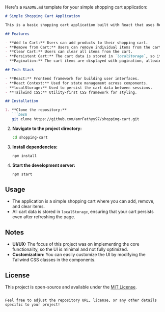 Here's a `README.md` template for your simple shopping cart application:

```markdown
# Simple Shopping Cart Application

This is a basic shopping cart application built with React that uses React Context for state management and stores data in `localStorage`. The application also utilizes Tailwind CSS for styling. The primary goal of this project was to experiment with functionality rather than focusing on UI/UX design.

## Features

- **Add to Cart:** Users can add products to their shopping cart.
- **Remove from Cart:** Users can remove individual items from the cart.
- **Clear Cart:** Users can clear all items from the cart.
- **Persistent Cart:** The cart data is stored in `localStorage`, so it remains even after refreshing the page.
- **Pagination:** The cart items are displayed with pagination, allowing users to navigate through the list of items.

## Tech Stack

- **React:** Frontend framework for building user interfaces.
- **React Context:** Used for state management across components.
- **localStorage:** Used to persist the cart data between sessions.
- **Tailwind CSS:** Utility-first CSS framework for styling.

## Installation

1. **Clone the repository:**
   ```bash
   git clone https://github.com/amrFathyy97/shopping-cart.git
   ```
2. **Navigate to the project directory:**
   ```bash
   cd shopping-cart
   ```
3. **Install dependencies:**
   ```bash
   npm install
   ```
4. **Start the development server:**
   ```bash
   npm start
   ```

## Usage

- The application is a simple shopping cart where you can add, remove, and clear items.
- All cart data is stored in `localStorage`, ensuring that your cart persists even after refreshing the page.

## Notes

- **UI/UX:** The focus of this project was on implementing the core functionality, so the UI is minimal and not fully optimized.
- **Customization:** You can easily customize the UI by modifying the Tailwind CSS classes in the components.

## License

This project is open-source and available under the [MIT License](LICENSE).

```

Feel free to adjust the repository URL, license, or any other details specific to your project!